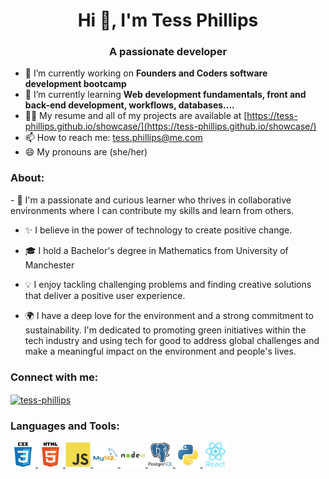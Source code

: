 <h1 align="center">Hi 👋, I'm Tess Phillips </h1>

<h3 align="center">A passionate developer</h3>

- 🔭 I’m currently working on **Founders and Coders software development bootcamp**
- 🌱 I’m currently learning **Web development fundamentals, front and back-end development, workflows, databases....**
- 👨‍💻 My resume and all of my projects are available at [https://tess-phillips.github.io/showcase/](https://tess-phillips.github.io/showcase/)
- 📫 How to reach me: tess.phillips@me.com
- 😄 My pronouns are (she/her)

<h3 align="left">About:</h3>
- 👯 I'm a passionate and curious learner who thrives in collaborative environments where I can contribute my skills and learn from others.

- ✨ I believe in the power of technology to create positive change.

- 🎓 I hold a Bachelor's degree in Mathematics from University of Manchester

- 💡 I enjoy tackling challenging problems and finding creative solutions that deliver a positive user experience.

- 🌍 I have a deep love for the environment and a strong commitment to sustainability. I'm dedicated to promoting green initiatives within the tech industry and using tech for good to address global challenges and make a meaningful impact on the environment and people's lives.


<h3 align="left">Connect with me:</h3>
<p align="left">
<a href="[https://linkedin.com/in/tess-phillips](https://www.linkedin.com/in/tess-phillips-32708b21b/)" target="blank"><img align="center" src="https://raw.githubusercontent.com/rahuldkjain/github-profile-readme-generator/master/src/images/icons/Social/linked-in-alt.svg" alt="tess-phillips" height="30" width="40" /></a>
</p>

<h3 align="left">Languages and Tools:</h3>
<p align="left"> <a href="https://www.w3schools.com/css/" target="_blank" rel="noreferrer"> <img src="https://raw.githubusercontent.com/devicons/devicon/master/icons/css3/css3-original-wordmark.svg" alt="css3" width="40" height="40"/> </a> <a href="https://www.w3.org/html/" target="_blank" rel="noreferrer"> <img src="https://raw.githubusercontent.com/devicons/devicon/master/icons/html5/html5-original-wordmark.svg" alt="html5" width="40" height="40"/> </a> <a href="https://developer.mozilla.org/en-US/docs/Web/JavaScript" target="_blank" rel="noreferrer"> <img src="https://raw.githubusercontent.com/devicons/devicon/master/icons/javascript/javascript-original.svg" alt="javascript" width="40" height="40"/> </a> <a href="https://www.mysql.com/" target="_blank" rel="noreferrer"> <img src="https://raw.githubusercontent.com/devicons/devicon/master/icons/mysql/mysql-original-wordmark.svg" alt="mysql" width="40" height="40"/> </a> <a href="https://nodejs.org" target="_blank" rel="noreferrer"> <img src="https://raw.githubusercontent.com/devicons/devicon/master/icons/nodejs/nodejs-original-wordmark.svg" alt="nodejs" width="40" height="40"/> </a> <a href="https://www.postgresql.org" target="_blank" rel="noreferrer"> <img src="https://raw.githubusercontent.com/devicons/devicon/master/icons/postgresql/postgresql-original-wordmark.svg" alt="postgresql" width="40" height="40"/> </a> <a href="https://www.python.org" target="_blank" rel="noreferrer"> <img src="https://raw.githubusercontent.com/devicons/devicon/master/icons/python/python-original.svg" alt="python" width="40" height="40"/> </a> <a href="https://reactjs.org/" target="_blank" rel="noreferrer"> <img src="https://raw.githubusercontent.com/devicons/devicon/master/icons/react/react-original-wordmark.svg" alt="react" width="40" height="40"/> </a> </p>



<!--
**tess-phillips/tess-phillips** is a ✨ _special_ ✨ repository because its `README.md` (this file) appears on your GitHub profile.

Here are some ideas to get you started:

- 🔭 I’m currently working on ...
- 🌱 I’m currently learning ...
- 👯 I’m looking to collaborate on ...
- 🤔 I’m looking for help with ...
- 💬 Ask me about ...
- Pronouns: ...
-  Fun fact: ...
-->
